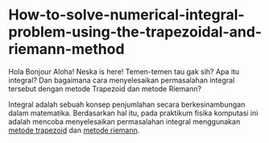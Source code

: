# How-to-solve-numerical-integral-problem-using-the-trapezoidal-and-riemann-method
Hola Bonjour Aloha! Neska is here! Temen-temen tau gak sih? Apa itu integral? Dan bagaimana cara menyelesaikan permasalahan integral tersebut dengan metode Trapezoid dan metode Riemann?

Integral adalah sebuah konsep penjumlahan secara berkesinambungan dalam matematika. 
Berdasarkan hal itu, pada praktikum fisika komputasi ini adalah mencoba menyelesaikan permasalahan integral menggunakan [metode trapezoid](https://github.com/neskamutiaraistri/How-to-solve-numerical-integral-problem-using-the-trapezoidal-and-riemann-method/blob/f89d6b38f7ffffddf8cf7f4175926f9a00a213f5/Metode%20Trapezoid.py) dan [metode riemann](https://github.com/neskamutiaraistri/How-to-solve-numerical-integral-problem-using-the-trapezoidal-and-riemann-method/blob/f89d6b38f7ffffddf8cf7f4175926f9a00a213f5/Metode%20Riemann.py).
